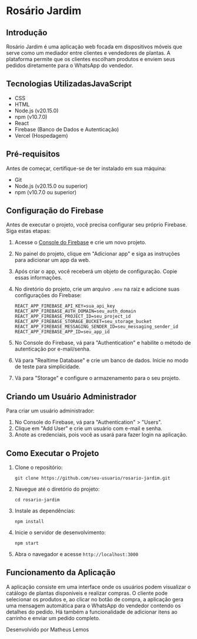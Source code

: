 
# Rosário Jardim

## Introdução

Rosário Jardim é uma aplicação web focada em dispositivos móveis que serve como um mediador entre clientes e vendedores de plantas. A plataforma permite que os clientes escolham produtos e enviem seus pedidos diretamente para o WhatsApp do vendedor.

## Tecnologias UtilizadasJavaScript

- CSS
- HTML
- Node.js (v20.15.0)
- npm (v10.7.0)
- React
- Firebase (Banco de Dados e Autenticação)
- Vercel (Hospedagem)

## Pré-requisitos

Antes de começar, certifique-se de ter instalado em sua máquina:

- Git
- Node.js (v20.15.0 ou superior)
- npm (v10.7.0 ou superior)

## Configuração do Firebase

Antes de executar o projeto, você precisa configurar seu próprio Firebase. Siga estas etapas:

1. Acesse o [Console do Firebase](https://console.firebase.google.com/) e crie um novo projeto.
2. No painel do projeto, clique em "Adicionar app" e siga as instruções para adicionar um app da web.
3. Após criar o app, você receberá um objeto de configuração. Copie essas informações.
4. No diretório do projeto, crie um arquivo `.env` na raiz e adicione suas configurações do Firebase:

   ```
   REACT_APP_FIREBASE_API_KEY=sua_api_key
   REACT_APP_FIREBASE_AUTH_DOMAIN=seu_auth_domain
   REACT_APP_FIREBASE_PROJECT_ID=seu_project_id
   REACT_APP_FIREBASE_STORAGE_BUCKET=seu_storage_bucket
   REACT_APP_FIREBASE_MESSAGING_SENDER_ID=seu_messaging_sender_id
   REACT_APP_FIREBASE_APP_ID=seu_app_id
   ```
5. No Console do Firebase, vá para "Authentication" e habilite o método de autenticação por e-mail/senha.
6. Vá para "Realtime Database" e crie um banco de dados. Inicie no modo de teste para simplicidade.
7. Vá para "Storage" e configure o armazenamento para o seu projeto.

## Criando um Usuário Administrador

Para criar um usuário administrador:

1. No Console do Firebase, vá para "Authentication" > "Users".
2. Clique em "Add User" e crie um usuário com e-mail e senha.
3. Anote as credenciais, pois você as usará para fazer login na aplicação.

## Como Executar o Projeto

1. Clone o repositório:

   ```
   git clone https://github.com/seu-usuario/rosario-jardim.git
   ```
2. Navegue até o diretório do projeto:

   ```
   cd rosario-jardim
   ```
3. Instale as dependências:

   ```
   npm install
   ```
4. Inicie o servidor de desenvolvimento:

   ```
   npm start
   ```
5. Abra o navegador e acesse `http://localhost:3000`

## Funcionamento da Aplicação

A aplicação consiste em uma interface onde os usuários podem visualizar o catálogo de plantas disponíveis e realizar compras. O cliente pode selecionar os produtos e, ao clicar no botão de compra, a aplicação gera uma mensagem automática para o WhatsApp do vendedor contendo os detalhes do pedido. Há também a funcionalidade de adicionar itens ao carrinho e enviar um pedido completo.

Desenvolvido por Matheus Lemos
